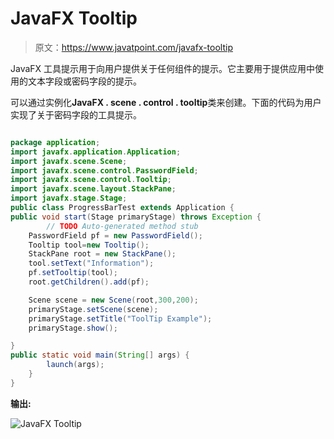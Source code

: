 # JavaFX Tooltip

> 原文：<https://www.javatpoint.com/javafx-tooltip>

JavaFX 工具提示用于向用户提供关于任何组件的提示。它主要用于提供应用中使用的文本字段或密码字段的提示。

可以通过实例化**JavaFX . scene . control . tooltip**类来创建。下面的代码为用户实现了关于密码字段的工具提示。

```java

package application;
import javafx.application.Application;
import javafx.scene.Scene;
import javafx.scene.control.PasswordField;
import javafx.scene.control.Tooltip;
import javafx.scene.layout.StackPane;
import javafx.stage.Stage;
public class ProgressBarTest extends Application {
public void start(Stage primaryStage) throws Exception {
		// TODO Auto-generated method stub
	PasswordField pf = new PasswordField();
	Tooltip tool=new Tooltip();
	StackPane root = new StackPane();
	tool.setText("Information");
	pf.setTooltip(tool);
	root.getChildren().add(pf);

	Scene scene = new Scene(root,300,200);
	primaryStage.setScene(scene);
	primaryStage.setTitle("ToolTip Example");
	primaryStage.show();

}
public static void main(String[] args) {
		launch(args);	
	}
}

```

**输出:**

![JavaFX Tooltip](../img/e8249720c49dde949a1e9fd3aaaabc58.png)